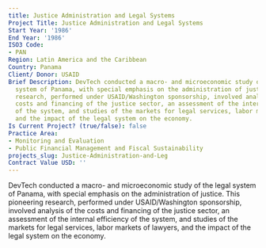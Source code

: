 ```yaml
---
title: Justice Administration and Legal Systems
Project Title: Justice Administration and Legal Systems
Start Year: '1986'
End Year: '1986'
ISO3 Code:
- PAN
Region: Latin America and the Caribbean
Country: Panama
Client/ Donor: USAID
Brief Description: DevTech conducted a macro- and microeconomic study of the legal
  system of Panama, with special emphasis on the administration of justice. This pioneering
  research, performed under USAID/Washington sponsorship, involved analysis of the
  costs and financing of the justice sector, an assessment of the internal efficiency
  of the system, and studies of the markets for legal services, labor markets of lawyers,
  and the impact of the legal system on the economy.
Is Current Project? (true/false): false
Practice Area:
- Monitoring and Evaluation
- Public Financial Management and Fiscal Sustainability
projects_slug: Justice-Administration-and-Leg
Contract Value USD: ''
---
```


DevTech conducted a macro- and microeconomic study of the legal system of Panama, with special emphasis on the administration of justice. This pioneering research, performed under USAID/Washington sponsorship, involved analysis of the costs and financing of the justice sector, an assessment of the internal efficiency of the system, and studies of the markets for legal services, labor markets of lawyers, and the impact of the legal system on the economy.